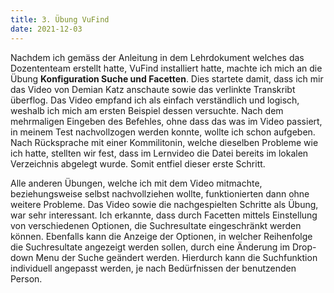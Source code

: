 ```yaml
---
title: 3. Übung VuFind
date: 2021-12-03
---
```


Nachdem ich gemäss der Anleitung in dem Lehrdokument welches das Dozententeam erstellt hatte, VuFind installiert hatte, machte ich mich an die Übung **Konfiguration Suche und Facetten**. Dies startete damit, dass ich mir das Video von Demian Katz anschaute sowie das verlinkte Transkribt überflog. Das Video empfand ich als einfach verständlich und logisch, weshalb ich mich am ersten Beispiel dessen versuchte. Nach dem mehrmaligen Eingeben des Befehles, ohne dass das was im Video passiert, in meinem Test nachvollzogen werden konnte, wollte ich schon aufgeben. Nach Rücksprache mit einer Kommilitonin, welche dieselben Probleme wie ich hatte, stellten wir fest, dass im Lernvideo die Datei bereits im lokalen Verzeichnis abgelegt wurde. Somit entfiel dieser erste Schritt. 

Alle anderen Übungen, welche ich mit dem Video mitmachte, beziehungsweise selbst nachvollziehen wollte, funktionierten dann ohne weitere Probleme. Das Video sowie die nachgespielten Schritte als Übung, war sehr interessant. Ich erkannte, dass durch Facetten mittels Einstellung von verschiedenen Optionen, die Suchresultate eingeschränkt werden können. Ebenfalls kann die Anzeige der Optionen, in welcher Reihenfolge die Suchresultate angezeigt werden sollen, durch eine Änderung im Drop-down Menu der Suche geändert werden. Hierdurch kann die Suchfunktion individuell angepasst werden, je nach Bedürfnissen der benutzenden Person. 

